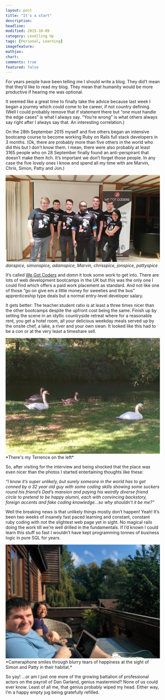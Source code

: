 ```yaml
---
layout: post
title: "It's a start"
description: 
headline: 
modified: 2015-10-09
category: Levelling Up
tags: [Personal, Learning]
imagefeature: 
mathjax: 
chart: 
comments: true
featured: false
---
```


For years people have been telling me I should write a blog. They did’t mean that they’d like to read my blog. They mean that humanity would be more productive if hearing me was optional. 

It seemed like a great time to finally take the advice because last week I began a journey which could come to be career, if not country defining. (Well I could probably remove that if statement there but “one must handle the edge cases” is what I always say. “You’re wrong” is what others always say right after I always say that. An interesting correlation.)

On the 28th September 2015 myself and five others began an intensive bootcamp course to become working Ruby on Rails full stack developers in 3 months. (Ok, there are probably more than five others in the world who did this but I don’t know them. I mean, there were also probably at least 3165 people who on 28 September finally found an anti-perspirant that doesn’t make them itch. It’s important we don’t forget those people. In any case the five lovely ones I know and spend all my time with are Marvin, Chris, Simon, Patty and Jon.)

<img src="/images/the_marvin_band.jpg"><br>
*danspice, simonspice, adamspice, Marvin, chrisspice, jonspice, pattyspice*

It’s called <a href="http://www.wegotcoders.com">We Got Coders</a> and *damn* it took some work to get into. There are lots of web development bootcamps in the UK but this was the only one I could find which offers a paid work placement as standard. And not like one of those “go on give em a little money for sweeties and the bus” apprenticeship type deals but a normal entry-level developer salary.

It gets better: The teacher:student ratio is at least a three times nicer than the other bootcamps despite the upfront cost being the same. Finish up by setting the scene in an idyllic countryside retreat where for a reasonable rent, you get a hotel room, all your delicious weekday meals served up by the onsite chef, a lake, a river and your own swan. It looked like this had to be a con or at the very least a timeshare sell.

<img src="/images/my_bud_terrence.jpg">
*There's my Terrence on the left*

So, after visiting for the interview and being shocked that the place was even nicer than the photos I started entertaining thoughts like these: 

<cite> “I know it’s super unlikely, but surely someone in the world has to get conned by a 32 year old guy with some coding skills showing some suckers round his friend’s Dad’s mansion and paying his weirdly diverse friend circle to pretend to be happy alumni, each with convincing backstory, foreign accents and fake coding knowledge...so why shouldn’t it be me?”
</cite>

Well the breaking news is that unlikely things mostly don’t happen! Yeah! It’s been two weeks of insanely fast paced learning and constant, constant ruby coding with not the slightest web page yet in sight. No magical rails doing the work till we’re well drilled in the fundamentals. If I’d known I could learn this stuff so fast I wouldn’t have kept programming tonnes of business logic in pure SQL for years.

<img src="/images/vaseline_smeared_colleagues.jpg">
*Cameraphone smiles through blurry tears of happiness at the sight of Simon and Patty in their habitat.*

So yay! ...or am I just one more of the growing battalion of professional actors on the payroll of Dan Garland, genius mastermind? None of us could ever know. Least of all me, that genius probably wiped my head. Either way, I’m a happy empty jug being gratefully refilled.